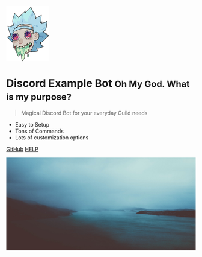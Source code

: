 <!-- _coverpage.md -->

![logo](_media/icon.png)

# Discord Example Bot <small>Oh My God. What is my purpose?</small>

> Magical Discord Bot for your everyday Guild needs

- Easy to Setup
- Tons of Commands
- Lots of customization options

[GitHub](https://github.com/ExceptionDev/DiscordExampleBot)
[HELP](https://discord.me/ArcaneOps)


<!--- background Image --->
![](_media/bg.png)

